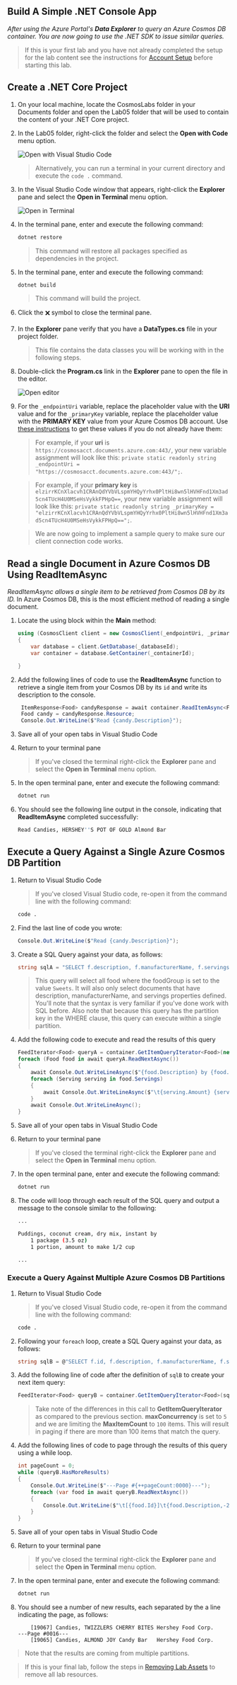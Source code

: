 ## Build A Simple .NET Console App

_After using the Azure Portal's **Data Explorer** to query an Azure Cosmos DB container. You are now going to use the .NET SDK to issue similar queries._

> If this is your first lab and you have not already completed the setup for the lab content see the instructions for [Account Setup](00-account_setup.md) before starting this lab.

## Create a .NET Core Project

1. On your local machine, locate the CosmosLabs folder in your Documents folder and open the Lab05 folder that will be used to contain the content of your .NET Core project.

1. In the Lab05 folder, right-click the folder and select the **Open with Code** menu option.

   ![Open with Visual Studio Code](../media/03-open_with_code.jpg)

   > Alternatively, you can run a terminal in your current directory and execute the `code .` command.

1. In the Visual Studio Code window that appears, right-click the **Explorer** pane and select the **Open in Terminal** menu option.

   ![Open in Terminal](../media/open_in_terminal.jpg)

1. In the terminal pane, enter and execute the following command:

   ```sh
   dotnet restore
   ```

   > This command will restore all packages specified as dependencies in the project.

1. In the terminal pane, enter and execute the following command:

   ```sh
   dotnet build
   ```

   > This command will build the project.

1. Click the **🗙** symbol to close the terminal pane.

1. In the **Explorer** pane verify that you have a **DataTypes.cs** file in your project folder.

   > This file contains the data classes you will be working with in the following steps.

1. Double-click the **Program.cs** link in the **Explorer** pane to open the file in the editor.

   ![Open editor](../media/03-program_editor.jpg)

1. For the `_endpointUri` variable, replace the placeholder value with the **URI** value and for the `_primaryKey` variable, replace the placeholder value with the **PRIMARY KEY** value from your Azure Cosmos DB account. Use [these instructions](00-account_setup.md) to get these values if you do not already have them:

   > For example, if your **uri** is `https://cosmosacct.documents.azure.com:443/`, your new variable assignment will look like this: `private static readonly string _endpointUri = "https://cosmosacct.documents.azure.com:443/";`.

   > For example, if your **primary key** is `elzirrKCnXlacvh1CRAnQdYVbVLspmYHQyYrhx0PltHi8wn5lHVHFnd1Xm3ad5cn4TUcH4U0MSeHsVykkFPHpQ==`, your new variable assignment will look like this: `private static readonly string _primaryKey = "elzirrKCnXlacvh1CRAnQdYVbVLspmYHQyYrhx0PltHi8wn5lHVHFnd1Xm3ad5cn4TUcH4U0MSeHsVykkFPHpQ==";`.

   > We are now going to implement a sample query to make sure our client connection code works.

## Read a single Document in Azure Cosmos DB Using ReadItemAsync

_ReadItemAsync allows a single item to be retrieved from Cosmos DB by its ID._ In Azure Cosmos DB, this is the most efficient method of reading a single document.

1. Locate the using block within the **Main** method:

   ```csharp
   using (CosmosClient client = new CosmosClient(_endpointUri, _primaryKey))
   {
       var database = client.GetDatabase(_databaseId);
       var container = database.GetContainer(_containerId);

   }
   ```

1. Add the following lines of code to use the **ReadItemAsync** function to retrieve a single item from your Cosmos DB by its `id` and write its description to the console.

   ```csharp
    ItemResponse<Food> candyResponse = await container.ReadItemAsync<Food>("19130", new PartitionKey("Sweets"));
    Food candy = candyResponse.Resource;
    Console.Out.WriteLine($"Read {candy.Description}");
   ```

1. Save all of your open tabs in Visual Studio Code

1. Return to your terminal pane

   > If you've closed the terminal right-click the **Explorer** pane and select the **Open in Terminal** menu option.

1. In the open terminal pane, enter and execute the following command:

   ```sh
   dotnet run
   ```

1. You should see the following line output in the console, indicating that **ReadItemAsync** completed successfully:

   ```sh
   Read Candies, HERSHEY''S POT OF GOLD Almond Bar
   ```

## Execute a Query Against a Single Azure Cosmos DB Partition 

1.  Return to Visual Studio Code

    > If you've closed Visual Studio code, re-open it from the command line with the following command:

    ```sh
    code .
    ```

1.  Find the last line of code you wrote:

    ```csharp
    Console.Out.WriteLine($"Read {candy.Description}");
    ```

1.  Create a SQL Query against your data, as follows:

    ```csharp
    string sqlA = "SELECT f.description, f.manufacturerName, f.servings FROM foods f WHERE f.foodGroup = 'Sweets' and IS_DEFINED(f.description) and IS_DEFINED(f.manufacturerName) and IS_DEFINED(f.servings)";
    ```

    > This query will select all food where the foodGroup is set to the value `Sweets`. It will also only select documents that have description, manufacturerName, and servings properties defined. You'll note that the syntax is very familiar if you've done work with SQL before. Also note that because this query has the partition key in the WHERE clause, this query can execute within a single partition.

1. Add the following code to execute and read the results of this query

   ```csharp
   FeedIterator<Food> queryA = container.GetItemQueryIterator<Food>(new QueryDefinition(sqlA), requestOptions: new QueryRequestOptions{MaxConcurrency = 1});
   foreach (Food food in await queryA.ReadNextAsync())
   {
       await Console.Out.WriteLineAsync($"{food.Description} by {food.ManufacturerName}");
       foreach (Serving serving in food.Servings)
       {
           await Console.Out.WriteLineAsync($"\t{serving.Amount} {serving.Description}");
       }
       await Console.Out.WriteLineAsync();
   }
   ```

1.  Save all of your open tabs in Visual Studio Code

1.  Return to your terminal pane

    > If you've closed the terminal right-click the **Explorer** pane and select the **Open in Terminal** menu option.

1.  In the open terminal pane, enter and execute the following command:

    ```sh
    dotnet run
    ```

1.  The code will loop through each result of the SQL query and output a message to the console similar to the following:

    ```sh
    ...

    Puddings, coconut cream, dry mix, instant by
        1 package (3.5 oz)
        1 portion, amount to make 1/2 cup

    ...
    ```

### Execute a Query Against Multiple Azure Cosmos DB Partitions

1.  Return to Visual Studio Code

    > If you've closed Visual Studio code, re-open it from the command line with the following command:

    ```sh
    code .
    ```

1.  Following your `foreach` loop, create a SQL Query against your data, as follows:

    ```csharp
    string sqlB = @"SELECT f.id, f.description, f.manufacturerName, f.servings FROM foods f WHERE IS_DEFINED(f.manufacturerName)";
    ```

1.  Add the following line of code after the definition of `sqlB` to create your next item query:

    ```csharp
    FeedIterator<Food> queryB = container.GetItemQueryIterator<Food>(sqlB, requestOptions: new QueryRequestOptions{MaxConcurrency = 5, MaxItemCount = 100});
    ```

    > Take note of the differences in this call to **GetItemQueryIterator** as compared to the previous section. **maxConcurrency** is set to `5` and we are limiting the **MaxItemCount** to `100` items. This will result in paging if there are more than 100 items that match the query.

1.  Add the following lines of code to page through the results of this query using a while loop.

    ```csharp
    int pageCount = 0;
    while (queryB.HasMoreResults)
    {
        Console.Out.WriteLine($"---Page #{++pageCount:0000}---");
        foreach (var food in await queryB.ReadNextAsync())
        {
            Console.Out.WriteLine($"\t[{food.Id}]\t{food.Description,-20}\t{food.ManufacturerName,-40}");
        }
    }
    ```

1.  Save all of your open tabs in Visual Studio Code

1.  Return to your terminal pane

    > If you've closed the terminal right-click the **Explorer** pane and select the **Open in Terminal** menu option.

1.  In the open terminal pane, enter and execute the following command:

    ```sh
    dotnet run
    ```

1.  You should see a number of new results, each separated by the a line indicating the page, as follows:

    ```
        [19067] Candies, TWIZZLERS CHERRY BITES Hershey Food Corp.
    ---Page #0016---
        [19065] Candies, ALMOND JOY Candy Bar   Hershey Food Corp.
    ```

> Note that the results are coming from multiple partitions.

> If this is your final lab, follow the steps in [Removing Lab Assets](11-cleaning_up.md) to remove all lab resources. 